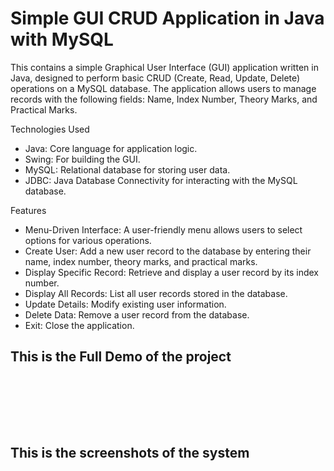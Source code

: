 <h1>Simple GUI CRUD Application in Java with MySQL</h1>


This contains a simple Graphical User Interface (GUI) application written in Java, designed to perform basic CRUD (Create, Read, Update, Delete) operations on a MySQL database. The application allows users to manage records with the following fields: Name, Index Number, Theory Marks, and Practical Marks.

Technologies Used
<ul>
<li>Java: Core language for application logic.</li>
<li>Swing: For building the GUI.</li>
<li>MySQL: Relational database for storing user data.</li>
<li>JDBC: Java Database Connectivity for interacting with the MySQL database.</li>
</ul>

Features
<ul>
<li>Menu-Driven Interface: A user-friendly menu allows users to select options for various operations.</li>
<li>Create User: Add a new user record to the database by entering their name, index number, theory marks, and practical marks.</li>
<li>Display Specific Record: Retrieve and display a user record by its index number.</li>
<li>Display All Records: List all user records stored in the database.</li>
<li>Update Details: Modify existing user information.</li>
<li>Delete Data: Remove a user record from the database.</li>
<li>Exit: Close the application.</li>
</ul>




<h2>This is the Full Demo of the project</h2><br><br>



<br><br>
<h2>This is the screenshots of the system</h2><br><br>

